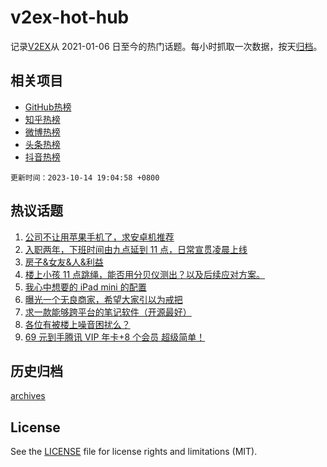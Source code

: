 # v2ex-hot-hub

 记录[V2EX](https://www.v2ex.com/)从 2021-01-06 日至今的热门话题。每小时抓取一次数据，按天[归档](archives)。
 
 ## 相关项目

- [GitHub热榜](https://github.com/lonnyzhang423/github-hot-hub)
- [知乎热榜](https://github.com/lonnyzhang423/zhihu-hot-hub)
- [微博热榜](https://github.com/lonnyzhang423/weibo-hot-hub)
- [头条热榜](https://github.com/lonnyzhang423/toutiao-hot-hub)
- [抖音热榜](https://github.com/lonnyzhang423/douyin-hot-hub)


 `更新时间：2023-10-14 19:04:58 +0800`

## 热议话题

1. [公司不让用苹果手机了，求安卓机推荐](https://www.v2ex.com/t/981906)
1. [入职两年，下班时间由九点延到 11 点，日常宣贯凌晨上线](https://www.v2ex.com/t/981830)
1. [房子&女友&人&利益](https://www.v2ex.com/t/981950)
1. [楼上小孩 11 点跳绳，能否用分贝仪测出？以及后续应对方案。](https://www.v2ex.com/t/981920)
1. [我心中想要的 iPad mini 的配置](https://www.v2ex.com/t/981842)
1. [曝光一个无良商家，希望大家引以为戒把](https://www.v2ex.com/t/981886)
1. [求一款能够跨平台的笔记软件（开源最好）](https://www.v2ex.com/t/981874)
1. [各位有被楼上噪音困扰么？](https://www.v2ex.com/t/981942)
1. [69 元到手腾讯 VIP 年卡+8 个会员 超级简单！](https://www.v2ex.com/t/981919)

## 历史归档

[archives](archives)

## License

See the [LICENSE](LICENSE) file for license rights and limitations (MIT).
